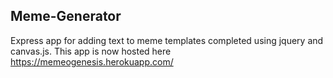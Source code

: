 ## Meme-Generator

Express app for adding text to meme templates completed using jquery and canvas.js.
This app is now hosted here https://memeogenesis.herokuapp.com/
